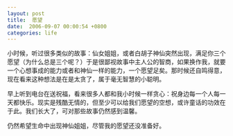 ```yaml
---
layout: post
title:  愿望
date:  2006-09-07 00:00:54 +0800
categories: life
---
```


小时候，听过很多类似的故事：仙女姐姐，或者白胡子神仙突然出现，满足你三个愿望（为什么总是三个呢？）于是很鄙视故事中主人公的智商，如果换作我，就要一个心想事成的能力或者和神仙一样的能力，一个愿望足矣。那时候还自鸣得意，现在看来这种想法是在是太贪了，属于毫无智慧的小聪明。

早上听到电台在送祝福，看来很多人都和我小时候一样贪心：祝身边每一个人每一天都快乐。现实是残酷无情的，但至少可以给我们愿望的空想，或许童话的功效在于此。我们长大了，可对那些故事仍然感到温馨。

仍然希望生命中出现神仙姐姐，尽管我的愿望还没准备好。
